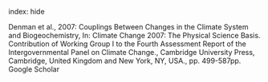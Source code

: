 index: hide

<div class="Citation">

  <div class="Citation-body">
    <div class="Citation-text">Denman et al., 2007: Couplings Between Changes in the Climate System and Biogeochemistry, In: <span class="Article-bookTitle">Climate Change 2007: The Physical Science Basis. Contribution of Working Group I to the Fourth Assessment Report of the Intergovernmental Panel on Climate Change., </span>Cambridge University Press, Cambridge, United Kingdom and New York, NY, USA., pp. 499-587pp.</div>
    <div class="Citation-links">
      <div class="CitationLink" data-href="https://scholar.google.com/scholar?q=Couplings+Between+Changes+in+the+Climate+System+and+Biogeochemistry">
        <div class="CitationLink-icon CitationLink-Scholar"></div>
        <div class="CitationLink-text">Google Scholar</div>
      </div>
    </div>
  </div>
</div>


<div class="Citation-copy">

</div>